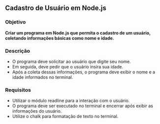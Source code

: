 ## Cadastro de Usuário em Node.js

### Objetivo
**Criar um programa em Node.js que permita o cadastro de um usuário, coletando informações básicas como nome e idade.**

### Descrição
- O programa deve solicitar ao usuário que digite seu nome.
- Em seguida, deve pedir que o usuário insira sua idade.
- Após a coleta dessas informações, o programa deve exibir o nome e a idade informados no terminal.

### Requisitos
- Utilizar o módulo readline para a interação com o usuário.
- O programa deve ser executado no terminal e encerrar após exibir as informações do usuário.
- Utilize o chalk  para formatação de texto no terminal.
